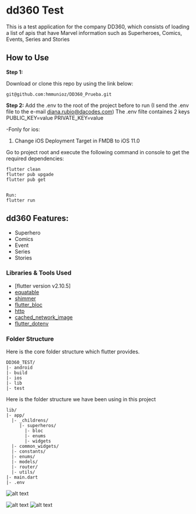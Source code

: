 # dd360 Test

This is a test application for the company DD360, which consists of loading a list of apis that have Marvel information such as Superheroes, Comics, Events, Series and Stories

## How to Use

**Step 1:**

Download or clone this repo by using the link below:

```
git@github.com:hmmunioz/DD360_Prueba.git
```

**Step 2:**
Add the .env to the root of the project before to run (I send the .env file to the e-mail diana.rubio@dacodes.com)
The .env filte containes 2 keys
PUBLIC_KEY=value
PRIVATE_KEY=value

-Fonly for ios:

1.  Change iOS Deployment Target in FMDB to iOS 11.0

Go to project root and execute the following command in console to get the required dependencies:

```
flutter clean
flutter pub upgade
flutter pub get


Run:
flutter run
```

## dd360 Features:

- Superhero
- Comics
- Event
- Series
- Stories

### Libraries & Tools Used

- [flutter version v2.10.5]
- [equatable](https://pub.dev/packages/equatable)
- [shimmer](https://pub.dev/packages/shimmer)
- [flutter_bloc](https://pub.dev/packages/flutter_bloc)
- [http](https://pub.dev/packages/http)
- [cached_network_image](https://pub.dev/packages/cached_network_image)
- [flutter_dotenv](https://pub.dev/packages/flutter_dotenv)

### Folder Structure

Here is the core folder structure which flutter provides.

```
DD360_TEST/
|- android
|- build
|- ios
|- lib
|- test
```

Here is the folder structure we have been using in this project

```
lib/
|- app/
  |- _childrens/
     |- superheros/
       |- bloc
       |- enums
       |- widgets
  |- common_widgets/
  |- constants/
  |- enums/
  |- models/
  |- router/
  |- utils/
|- main.dart
|- .env
```

![alt text](https://i.postimg.cc/G4YQdLJq/Captura-de-pantalla-2023-05-15-a-la-s-02-14-48.png)

![alt text](https://i.postimg.cc/gwWK0Cgd/Captura-de-pantalla-2023-05-15-a-la-s-02-15-11.png)
![alt text](https://i.postimg.cc/bsZgVHGX/Captura-de-pantalla-2023-05-15-a-la-s-02-15-21.png)
